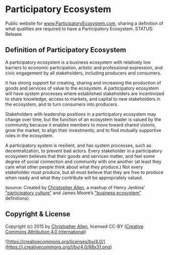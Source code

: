# Participatory Ecosystem

Public website for www.ParticipatoryEcosystem.com, sharing a definition of what qualities are required to have a Participatory Ecosystem. STATUS: Release

## Definition of Participatory Ecosystem

A participatory ecosystem is a business ecosystem with relatively low barriers to economic participation, artistic and professional expression, and civic engagement by all stakeholders, including producers and consumers.

It has strong support for creating, sharing and increasing the production of goods and services of value to the ecosystem. A participatory ecosystem will have system processes where established stakeholders are incentivized to share knowledge, access to markets, and capital to new stakeholders in the ecosystem, and to turn consumers into producers.

<p>Stakeholders with leadership positions in a participatory ecosystem may change over time, but the function of an ecosystem leader is valued by the community because it enables members to move toward shared visions, grow the market, to align their investments, and to find mutually supportive roles in the ecosystem.

A participatory system is resilient, and has system processes, such as decentralization, to prevent bad actors. Every stakeholder in a participatory ecosystem believes that their goods and services matter, and feel some degree of social connection and community with one another (at least they care what other people think about what they produce.) Not every stakeholder must produce, but all must believe that they are free to produce when ready and what they contribute will be appropriately valued.

(source: Created by [Christopher Allen](http://www.LifeWithAlacrity.com), a mashup of Henry Jenkins’  ["participatory culture"](http://en.wikipedia.org/wiki/Participatory_culture) and James Moore’s ["business ecosystem"](http://en.wikipedia.org/wiki/Business_ecosystem) definitions).

## Copyright & License

Copyright (c) 2015 by [Christopher Allen](http://www.LifeWithAlacrity.com), licensed CC-BY ([Creative Commons Attribution 4.0 International](https://creativecommons.org/licenses/by/4.0/))

![https://creativecommons.org/licenses/by/4.0/](https://i.creativecommons.org/l/by/4.0/88x31.png) 

